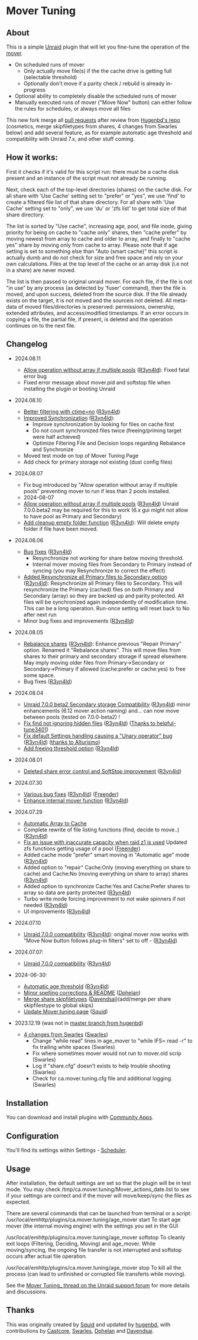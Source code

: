 # Mover Tuning

## About

This is a simple [Unraid](https://unraid.net/) plugin that will let you fine-tune the operation of the [mover](https://docs.unraid.net/unraid-os/manual/additional-settings/#mover).

- On scheduled runs of mover
    - Only actually move file(s) if the the cache drive is getting full (selectable threshold)
    - Optionally don't move if a parity check / rebuild is already in-progress
- Optional ability to completely disable the scheduled runs of mover
- Manually executed runs of mover ("Move Now" button) can either follow the rules for schedules, or always move all files

This new fork merge all [pull requests](https://github.com/hugenbd/ca.mover.tuning/pulls) after review from [Hugenbd's repo](https://github.com/hugenbd/ca.mover.tuning) (cosmetics, merge skipfiletypes from shares, 4 changes from Swarles below) and add several feature, as for example automatic age threshold and compatibility with Unraid 7.x, and other stuff coming.

## How it works:

First it checks if it's valid for this script run: there must be a cache disk present and an instance of the script must not already be running.

Next, check each of the top-level directories (shares) on the cache disk.
For all share with 'Use Cache' setting set to "prefer" or "yes", we use 'find' to create a filtered file list of that share directory.
For all share with 'Use Cache' setting set to "only", we use 'du' or 'zfs list' to get total size of that share directory.

The list is sorted by "Use cache", increasing age, pool, and file inode, giving priority for being on cache to "cache only" shares, then "cache prefer" by moving newest from array to cache and older to array, and finally to "cache yes" share by moving only from cache to array.
Please note that if age setting is set to something else than "Auto (smart cache)" this script is actually dumb and do not check for size and free space and rely on your own calculations.
Files at the top level of the cache or an array disk (i.e not in a share) are never moved.

The list is then passed to original unraid mover.
For each file, if the file is not "in use" by any process (as detected by 'fuser' command), then the file is moved, and upon success, deleted from the source disk.  If the file already exists on the target, it is not moved and the sourceis not deleted.  All meta-data of moved files/directories is preserved: permissions, ownership, extended attributes, and access/modified timestamps.
If an error occurs in copying a file, the partial file, if present, is deleted and the operation continues on to the next file.

## Changelog

- 2024.08.11
    - [Allow operation without array if multiple pools](https://github.com/R3yn4ld/ca.mover.tuning/tree/Allow-operation-without-array-if-multiple-pools) ([R3yn4ld](https://github.com/R3yn4ld)): Fixed fatal error bug
    - Fixed error message about mover.pid and softstop file when installing the plugin or booting Unraid

- 2024.08.10
    - [Better filtering with ctime=no](https://github.com/R3yn4ld/ca.mover.tuning/tree/Better-method-for-filtering-with-ctime-%3Dno) ([R3yn4ld](https://github.com/R3yn4ld))
    - [Improved Synchronization](https://github.com/R3yn4ld/ca.mover.tuning/tree/Improve-synchronizing-from-secondary-to-primary) ([R3yn4ld](https://github.com/R3yn4ld)):
        - Improve synchronization by looking for files on cache first
        - Do not count synchronized files twice (freeing/priming target were half achieved)
        - Optimize Filtering File and Decision loops regarding Rebalance and Synchronize
    - Moved test mode on top of Mover Tuning Page
    - Add check for primary storage not existing (dust config files)

- 2024.08.07
    - Fix bug introduced by "Allow operation without array if multiple pools" preventing mover to run if less than 2 pools installed.
    - 2024-08-07
    - [Allow operation without array if multiple pools](https://github.com/R3yn4ld/ca.mover.tuning/tree/Allow-operation-without-array-if-multiple-pools) ([R3yn4ld](https://github.com/R3yn4ld)) Unraid 7.0.0.beta2 may be required for this to work (6.x gui might not allow to have pool as Primary and Secondary)
    - [Add cleanup empty folder function](https://github.com/R3yn4ld/ca.mover.tuning/tree/Add-cleanup-empty-folders) ([R3yn4ld](https://github.com/R3yn4ld)): Will delete empty folder if file have been moved.

- 2024.08.06
    - [Bug fixes](https://github.com/R3yn4ld/ca.mover.tuning/tree/2024-08-06-release5) ([R3yn4ld](https://github.com/R3yn4ld)) 
        - Resynchronize not working for share below moving threshold.
        - Internal mover moving files from Secondary to Primary instead of syncing (you may Resynchronize to correct the effect)
    - [Added Resynchronize all Primary files to Secondary option](https://github.com/R3yn4ld/ca.mover.tuning/tree/Resync-shares) ([R3yn4ld](https://github.com/R3yn4ld)): Resynchronize all Primary files to Secondary. This will resynchronize the Primary (cached) files on both Primary and Secondary (array) so they are backed up and parity protected. All files will be synchronized again independently of modification time. This can be a long operation. Run-once setting will reset back to No after next run
    - Minor bug fixes and improvements ([R3yn4ld](https://github.com/R3yn4ld))

- 2024.08.05
    - [Rebalance shares](https://forums.unraid.net/topic/92126-smart-caching-script/) ([R3yn4ld](https://github.com/R3yn4ld)): Enhance previous "Repair Primary" option. Renamed it "Rebalance shares". This will move files from shares to their primary and secondary storage if spread elsewhere. May imply moving older files from Primary->Secondary or Secondary->Primary if allowed (cache:prefer or cache:yes) to free some space. 
    - Bug fixes ([R3yn4ld](https://github.com/R3yn4ld))

- 2024.08.04
    - [Unraid 7.0.0 beta2 Secondary storage Compatibility](https://github.com/R3yn4ld/ca.mover.tuning/tree/Unraid-7.0.0-Secondary-storage-Compatibility) ([R3yn4ld](https://github.com/R3yn4ld)) minor enhancements (6.12 mover action naming) and... can now move between pools (tested on 7.0.0-beta2) ! 
    - [Fix find not ignoring hidden files](https://github.com/R3yn4ld/ca.mover.tuning/tree/Fix-find-not-ignoring-hidden-files) ([R3yn4ld](https://github.com/R3yn4ld)) ([Thanks to helpful-tune3401](https://forums.unraid.net/topic/70783-plugin-mover-tuning/page/65/#comment-1449644))
    - [Fix default Settings handling causing a "Unary operator" bug](https://github.com/R3yn4ld/ca.mover.tuning/tree/Fix-unary-operator-bug) ([R3yn4ld](https://github.com/R3yn4ld)) ([thanks to Alturismo](https://forums.unraid.net/topic/70783-plugin-mover-tuning/page/64/#comment-1449175))
    - [Add freeing threshold option](https://github.com/R3yn4ld/ca.mover.tuning/tree/Add-freeing-threshold-option) ([R3yn4ld](https://github.com/R3yn4ld))

- 2024.08.01
    - [Deleted share error control and SoftStop improvement](https://github.com/R3yn4ld/ca.mover.tuning/tree/deleted-share-error-control) ([R3yn4ld](https://github.com/R3yn4ld))

- 2024.07.30
    - [Various bug fixes](https://github.com/R3yn4ld/ca.mover.tuning/tree/2024.07.29-various-bug-fixes) ([R3yn4ld](https://github.com/R3yn4ld)) ([Freender](https://github.com/freender))
    - [Enhance internal mover function](https://github.com/R3yn4ld/ca.mover.tuning/tree/Enhance-processTheMove-function) ([R3yn4ld](https://github.com/R3yn4ld))

- 2024.07.29
    - [Automatic Array to Cache](https://github.com/R3yn4ld/ca.mover.tuning/tree/automatic-array-to-cache)
    - Complete rewrite of file listing functions (find, decide to move..) ([R3yn4ld](https://github.com/R3yn4ld))
    - [Fix an issue with inaccurate capacity when raid z1 is used](https://github.com/R3yn4ld/ca.mover.tuning/pull/9/) Updated zfs functions getting usage of a pool ([Freender](https://github.com/freender))
    - Added cache mode "prefer" smart moving in "Automatic age" mode ([R3yn4ld](https://github.com/R3yn4ld))
    - Added option to "repair" Cache:Only (moving everything on share to cache) and Cache:No (moving everything on share to array) shares ([R3yn4ld](https://github.com/R3yn4ld))
    - Added option to synchronize Cache:Yes and Cache:Prefer shares to array so data are parity protected ([R3yn4ld](https://github.com/R3yn4ld))
    - Turbo write mode forcing improvement to not wake spinners if not needed ([R3yn4ld](https://github.com/R3yn4ld))
    - UI improvements ([R3yn4ld](https://github.com/R3yn4ld))

- 2024.07.10
    - [Unraid 7.0.0 compatibility](https://github.com/R3yn4ld/ca.mover.tuning/tree/unraid-7.0.0-compatibility) ([R3yn4ld](https://github.com/R3yn4ld)): original mover now works with "Move Now button follows plug-in filters" set to off - ([R3yn4ld](https://github.com/R3yn4ld))


- 2024.07.07:
    - [Unraid 7.0.0 compatibility](https://github.com/R3yn4ld/ca.mover.tuning/tree/unraid-7.0.0-compatibility) ([R3yn4ld](https://github.com/R3yn4ld))

- 2024-06-30: 
    - [Automatic age threshold](https://github.com/R3yn4ld/ca.mover.tuning/tree/automatic-age-threshold) ([R3yn4ld](https://github.com/R3yn4ld))
    - [Minor spelling corrections & README](https://github.com/dphelan/ca.mover.tuning/tree/spelling-corrections) ([Dphelan](https://github.com/dphelan))
    - [Merge share skipfiletypes](https://github.com/davendesai/unraid-mover-tuning/tree/merge-share-skipfiletypes) ([Davendsai](https://github.com/davendesai))(add/merge per share skipfilestype to global skips)
    - [Update Mover.tuning.page](https://github.com/Squidly271/ca.mover.tuning/tree/patch-2) ([Squid](https://github.com/Squidly271))

- 2023.12.19 (was not in [master branch from hugenbd](https://github.com/hugenbd/ca.mover.tuning))
    - [4 changes from Swarles](https://github.com/hugenbd/ca.mover.tuning/commit/64e06e91bd83431d768346e4d8158f7be039564e) ([Swarles](https://forums.unraid.net/profile/213067-swarles/))
        - Change "while read" lines in age_mover to "while IFS= read -r" to fix trailing white spaces (Swarles)
        - Fix where sometimes mover would not run to mover.old scrip (Swarles)
        - Log if "share.cfg" doesn't exists to help trouble shooting (Swarles)
        - Check for ca.mover.tuning.cfg file and additional logging. (Swarles)

## Installation

You can download and install plugins with [Community Apps](https://unraid.net/community/apps/c/plugins).

## Configuration

You'll find its settings within Settings - [Scheduler](https://docs.unraid.net/unraid-os/manual/additional-settings/#scheduler).

## Usage

After installation, the default settings are set so that the plugin will be in test mode. You may check /tmp/ca.mover.tuning/Mover_actions_date.list to see if your settings are correct and if the mover will move/keep/sync the files as expected.

There are several commands that can be launched from terminal or a script:
/usr/local/emhttp/plugins/ca.mover.tuning/age_mover start
To start age mover (the internal moving engine) with the settings you set in the GUI

/usr/local/emhttp/plugins/ca.mover.tuning/age_mover softstop
To cleanly exit loops (Filtering, Deciding, Moving) and age_mover. While moving/syncing, the ongoing file transfer is not interrupted and softstop occurs after actual file operation.

/usr/local/emhttp/plugins/ca.mover.tuning/age_mover stop
To kill all the process (can lead to unfinished or corrupted file transferts while moving).


See the [Mover Tuning_ thread on the Unraid support forum](https://forums.unraid.net/topic/70783-plugin-mover-tuning/) for more details and discussions.

## Thanks

This was originally created by [Squid](https://github.com/Squidly271) and updated by [hugenbd](https://github.com/hugenbd/ca.mover.tuning), with contributions by [Castcore](https://github.com/Castcore), [Swarles](https://github.com/hugenbd/ca.mover.tuning/commit/64e06e91bd83431d768346e4d8158f7be039564e), [Dphelan](https://github.com/dphelan) and [Davendsai](https://github.com/davendesai).
